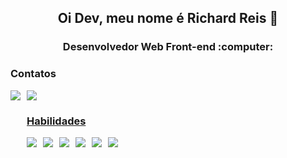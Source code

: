 <h2 align='center'>Oi Dev, meu nome é Richard Reis 👋</h2>

<h3 align='center'>Desenvolvedor Web Front-end :computer:</h3>

   ### Contatos
   <div style="display: flex; gap: 10px;">
      <a href="https://www.linkedin.com/in/richard-reis-b904392ab/" target="_blank">
      <img src="https://img.shields.io/badge/linkedin-%230077B5.svg?style=for-the-badge&logo=linkedin&logoColor=white"/>
      <a href="mailto:dev.richardreis21@gmail.com">
      <img src="https://img.shields.io/badge/Gmail-D14836?style=for-the-badge&logo=gmail&logoColor=white" target="_blank"/>
   <div/>

   ### Habilidades
   <div style="display: flex; gap: 10px;">
      <img src="https://img.shields.io/badge/HTML5-E34F26?style=for-the-badge&logo=html5&logoColor=white"/>
      <img src="https://img.shields.io/badge/CSS3-1572B6?style=for-the-badge&logo=css3&logoColor=white"/>
      <img src="https://img.shields.io/badge/JavaScript-323330?style=for-the-badge&logo=javascript&logoColor=F7DF1E"/>
      <img src="https://img.shields.io/badge/TypeScript-007ACC?style=for-the-badge&logo=typescript&logoColor=white"/>
      <img src="https://img.shields.io/badge/React-20232A?style=for-the-badge&logo=react&logoColor=61DAFB"/>
      <img src="https://img.shields.io/badge/Tailwind_CSS-38B2AC?style=for-the-badge&logo=tailwind-css&logoColor=white"/>
   <div/>
